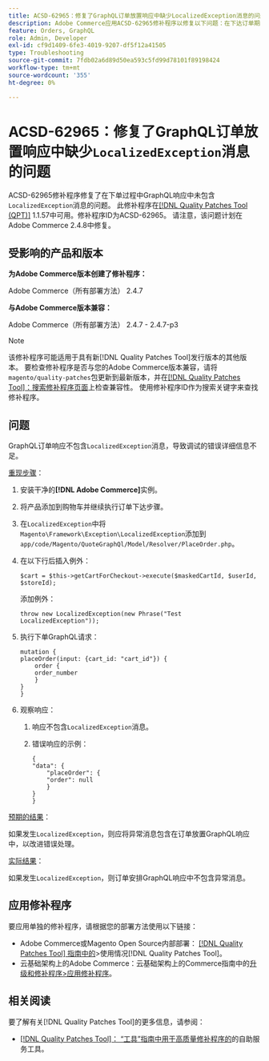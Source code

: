 ```yaml
---
title: ACSD-62965：修复了GraphQL订单放置响应中缺少LocalizedException消息的问题
description: Adobe Commerce应用ACSD-62965修补程序以修复以下问题：在下达订单期间，GraphQL响应中未包含“LocalizedException”消息。
feature: Orders, GraphQL
role: Admin, Developer
exl-id: cf9d1409-6fe3-4019-9207-df5f12a41505
type: Troubleshooting
source-git-commit: 7fdb02a6d89d50ea593c5fd99d78101f89198424
workflow-type: tm+mt
source-wordcount: '355'
ht-degree: 0%

---
```


# ACSD-62965：修复了GraphQL订单放置响应中缺少`LocalizedException`消息的问题

ACSD-62965修补程序修复了在下单过程中GraphQL响应中未包含`LocalizedException`消息的问题。 此修补程序在[[!DNL Quality Patches Tool (QPT)]](/help/tools/quality-patches-tool/quality-patches-tool-to-self-serve-quality-patches.md) 1.1.57中可用。修补程序ID为ACSD-62965。 请注意，该问题计划在Adobe Commerce 2.4.8中修复。

## 受影响的产品和版本

**为Adobe Commerce版本创建了修补程序：**

Adobe Commerce（所有部署方法） 2.4.7

**与Adobe Commerce版本兼容：**

Adobe Commerce（所有部署方法） 2.4.7 - 2.4.7-p3

>[!NOTE]
>
>该修补程序可能适用于具有新[!DNL Quality Patches Tool]发行版本的其他版本。 要检查修补程序是否与您的Adobe Commerce版本兼容，请将`magento/quality-patches`包更新到最新版本，并在[[!DNL Quality Patches Tool]：搜索修补程序页面](https://experienceleague.adobe.com/tools/commerce-quality-patches/index.html?lang=zh-Hans)上检查兼容性。 使用修补程序ID作为搜索关键字来查找修补程序。

## 问题

GraphQL订单响应不包含`LocalizedException`消息，导致调试的错误详细信息不足。

<u>重现步骤</u>：

1. 安装干净的&#x200B;**[!DNL Adobe Commerce]**&#x200B;实例。
1. 将产品添加到购物车并继续执行订单下达步骤。
1. 在`LocalizedException`中将`Magento\Framework\Exception\LocalizedException`添加到`app/code/Magento/QuoteGraphQl/Model/Resolver/PlaceOrder.php`。
1. 在以下行后插入例外：

   ```
   $cart = $this->getCartForCheckout->execute($maskedCartId, $userId, $storeId);
   ```

   添加例外：

   ```
   throw new LocalizedException(new Phrase("Test LocalizedException"));
   ```

1. 执行下单GraphQL请求：

   ```
   mutation {
   placeOrder(input: {cart_id: "cart_id"}) {
       order {
       order_number
       }
   }
   }
   ```

1. 观察响应：
   1. 响应不包含`LocalizedException`消息。
   1. 错误响应的示例：

      ```
      {
      "data": {
          "placeOrder": {
          "order": null
          }
      }
      }
      ```

<u>预期的结果</u>：

如果发生`LocalizedException`，则应将异常消息包含在订单放置GraphQL响应中，以改进错误处理。

<u>实际结果</u>：

如果发生`LocalizedException`，则订单安排GraphQL响应中不包含异常消息。

## 应用修补程序

要应用单独的修补程序，请根据您的部署方法使用以下链接：

* Adobe Commerce或Magento Open Source内部部署： [[!DNL Quality Patches Tool] 指南中的](/help/tools/quality-patches-tool/usage.md)>使用情况[!DNL Quality Patches Tool]。
* 云基础架构上的Adobe Commerce：云基础架构上的Commerce指南中的[升级和修补程序>应用修补程序](https://experienceleague.adobe.com/docs/commerce-cloud-service/user-guide/develop/upgrade/apply-patches.html?lang=zh-Hans)。

## 相关阅读

要了解有关[!DNL Quality Patches Tool]的更多信息，请参阅：

* [[!DNL Quality Patches Tool]： “工具”指南中用于高质量修补程序的](/help/tools/quality-patches-tool/quality-patches-tool-to-self-serve-quality-patches.md)的自助服务工具。

